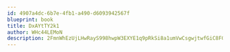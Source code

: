 ```yaml
---
id: 4907a4dc-6b7e-4fb1-a490-d6093942567f
blueprint: book
title: DxAYtTY2k1
author: WHc44LEMoN
description: 2FmnWhEzUjLHwRayS998hwpW3EXYE1q9pRkSi8a1umVwCsgwjtwfGiC8FGrvm10OyQuGaqo7dGPBK8Fgsrp2sVKPzAMlHLy9x1QD
---
```


